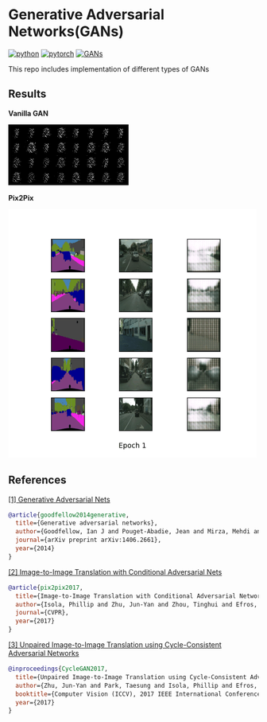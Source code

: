 # Generative Adversarial Networks(GANs)

[![python](https://img.shields.io/badge/Python-3776AB?style=for-the-badge&logo=python&logoColor=white)](https://www.python.org/) [![pytorch](https://img.shields.io/badge/PyTorch-EE4C2C?style=for-the-badge&logo=PyTorch&logoColor=white)](https://pytorch.org/) [![GANs](https://img.shields.io/badge/GANs-4BB749?style=for-the-badge&logo=&logoColor=white)](#References)

This repo includes implementation of different types of GANs

## Results

**Vanilla GAN**

![Vanilla GAN output](gifs/vanilla_gan/vanilla_gan_out_Run_28_2_2021__23_38.gif)


**Pix2Pix**

![Pix2Pix GAN output](gifs/pix2pix/pix2pix_out_Run_2_3_2021__11_29.gif)

## References

<a id="1" href="https://arxiv.org/abs/1406.2661">[1] Generative Adversarial Nets</a>
```bibtex
@article{goodfellow2014generative,
  title={Generative adversarial networks},
  author={Goodfellow, Ian J and Pouget-Abadie, Jean and Mirza, Mehdi and Xu, Bing and Warde-Farley, David and Ozair, Sherjil and Courville, Aaron and Bengio, Yoshua},
  journal={arXiv preprint arXiv:1406.2661},
  year={2014}
}
```

<a id="2" href="https://phillipi.github.io/pix2pix/">[2] Image-to-Image Translation with Conditional Adversarial Nets</a>
```bibtex
@article{pix2pix2017,
  title={Image-to-Image Translation with Conditional Adversarial Networks},
  author={Isola, Phillip and Zhu, Jun-Yan and Zhou, Tinghui and Efros, Alexei A},
  journal={CVPR},
  year={2017}
}
```

<a id="3" href="https://junyanz.github.io/CycleGAN/">[3] Unpaired Image-to-Image Translation using Cycle-Consistent Adversarial Networks</a>
```bibtex
@inproceedings{CycleGAN2017,
  title={Unpaired Image-to-Image Translation using Cycle-Consistent Adversarial Networks},
  author={Zhu, Jun-Yan and Park, Taesung and Isola, Phillip and Efros, Alexei A},
  booktitle={Computer Vision (ICCV), 2017 IEEE International Conference on},
  year={2017}
}
```
